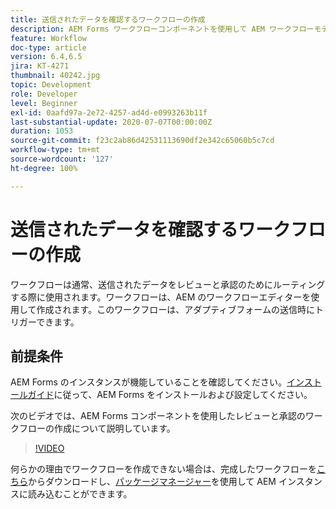 ```yaml
---
title: 送信されたデータを確認するワークフローの作成
description: AEM Forms ワークフローコンポーネントを使用して AEM ワークフローモデルを作成し、送信されたデータを確認します。
feature: Workflow
doc-type: article
version: 6.4,6.5
jira: KT-4271
thumbnail: 40242.jpg
topic: Development
role: Developer
level: Beginner
exl-id: 0aafd97a-2e72-4257-ad4d-e0993263b11f
last-substantial-update: 2020-07-07T00:00:00Z
duration: 1053
source-git-commit: f23c2ab86d42531113690df2e342c65060b5c7cd
workflow-type: tm+mt
source-wordcount: '127'
ht-degree: 100%

---
```


# 送信されたデータを確認するワークフローの作成

ワークフローは通常、送信されたデータをレビューと承認のためにルーティングする際に使用されます。ワークフローは、AEM のワークフローエディターを使用して作成されます。このワークフローは、アダプティブフォームの送信時にトリガーできます。

## 前提条件

AEM Forms のインスタンスが機能していることを確認してください。[インストールガイド](https://experienceleague.adobe.com/docs/experience-manager-65/forms/install-aem-forms/osgi-installation/installing-configuring-aem-forms-osgi.html?lang=ja)に従って、AEM Forms をインストールおよび設定してください。

次のビデオでは、AEM Forms コンポーネントを使用したレビューと承認のワークフローの作成について説明しています。
>[!VIDEO](https://video.tv.adobe.com/v/40242?quality=12&learn=on)


何らかの理由でワークフローを作成できない場合は、完成したワークフローを[こちら](assets/review-submitted-data-workflow.zip)からダウンロードし、[パッケージマネージャー](http://localhost:4502/crx/packmgr/index.jsp)を使用して AEM インスタンスに読み込むことができます。
